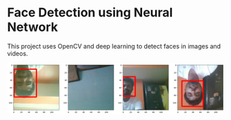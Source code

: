 # Face Detection using Neural Network

This project uses OpenCV and deep learning to detect faces in images and videos.

![alt text](image.png)